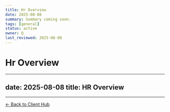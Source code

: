 ```yaml
---
title: Hr Overview
date: 2025-08-08
summary: Summary coming soon.
tags: [general]
status: active
owner: Q
last_reviewed: 2025-08-08
---
```

# Hr Overview

---
date: 2025-08-08
title: HR Overview
---

---
[← Back to Client Hub](https://www.builtbyrays.com/Client-Vault/portal)

